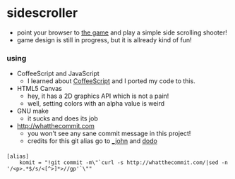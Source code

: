# sidescroller

* point your browser to [the game](http://payload.github.com/) and play a simple side scrolling shooter!
* game design is still in progress, but it is allready kind of fun!

### using

* CoffeeScript and JavaScript
    * I learned about [CoffeeScript](http://jashkenas.github.com/coffee-script/) and I ported my code to this.
* HTML5 Canvas
    * hey, it has a 2D graphics API which is not a pain!
    * well, setting colors with an alpha value is weird
* GNU make
    * it sucks and does its job
* http://whatthecommit.com
    * you won't see any sane commit message in this project!
    * credits for this git alias go to [_john](https://github.com/tuxcodejohn) and [dodo](https://github.com/dodo)

#### 

    [alias]
        komit = "!git commit -m\"`curl -s http://whatthecommit.com/|sed -n '/<p>.*$/s/<[^>]*>//gp'`\""


